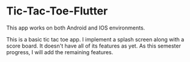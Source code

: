 # Tic-Tac-Toe-Flutter
This app works on both Android and IOS environments.

This is a basic tic tac toe app. I implement a splash screen along with a score board.
It doesn't have all of its features as yet. As this semester progress, I will add the remaining features. 
